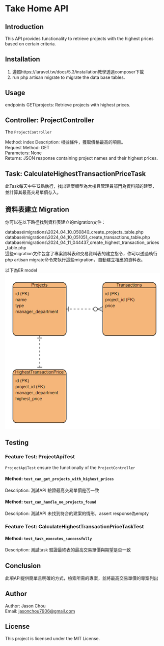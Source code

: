 
# Take Home API

## Introduction
This API provides functionality to retrieve projects with the highest prices based on certain criteria.
## Installation
1. 遵照https://laravel.tw/docs/5.3/installation教學透過composer下載
2. run php artisan migrate to migrate the data base tables.

## Usage

endpoints
GET/projects: Retrieve projects with highest prices.

## Controller: ProjectController
The `ProjectController` 

Method: index
Description: 根據條件，獲取價格最高的項目。  
Request Method: GET  
Parameters: None   
Returns: JSON response containing project names and their highest prices.  

## Task: CalculateHighestTransactionPriceTask
此Task每天中午12點執行，找出建案類型為大樓且管理員部門為資料部的建案，並計算其最高交易單價存入。

## 資料表建立 Migration
你可以在以下路徑找到資料表建立的migration文件：

database\migrations\2024_04_10_050840_create_projects_table.php  
database\migrations\2024_04_10_051051_create_transactions_table.php  
database\migrations\2024_04_11_044437_create_highest_transaction_prices_table.php  
這些migration文件包含了專案資料表和交易資料表的建立指令，你可以透過執行php artisan migrate命令來執行這些migration，自動建立相應的資料表。  

以下為ER model 
![alt text](image-1.png)

## Testing

### Feature Test: ProjectApiTest
`ProjectApiTest` ensure the functionally of the `ProjectController`

#### Method: `test_can_get_projects_with_highest_prices`
Description: 測試API 驗證最高交易單價是否一致

#### Method: `test_can_handle_no_projects_found`
Description: 測試API 未找到符合的建案的情形，assert response為empty

### Feature Test: CalculateHighestTransactionPriceTaskTest
#### Method: `test_task_executes_successfully`
Description: 測試task 驗證最終表的最高交易單價與期望是否一致

## Conclusion
此項API提供簡單且明確的方式，檢索所需的專案，並將最高交易單價的專案列出

## Author
Author: Jason Chou  
Email: jasonchou7906@gmail.com  

## License
This project is licensed under the MIT License.